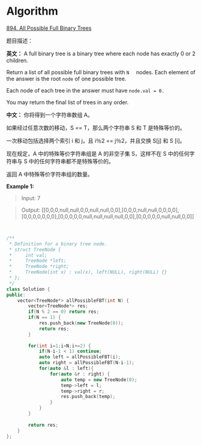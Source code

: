 # Algorithm

[894. All Possible Full Binary Trees](https://leetcode.com/contest/weekly-contest-99/problems/all-possible-full-binary-trees/)

题目描述：

**英文：**
A full binary tree is a binary tree where each node has exactly 0 or 2 children.

Return a list of all possible full binary trees with `N  ` nodes.  Each element of the answer is the root `node` of one possible tree.

Each node of each tree in the answer must have `node.val = 0.`

You may return the final list of trees in any order.


**中文：**
你将得到一个字符串数组 A。

如果经过任意次数的移动，S == T，那么两个字符串 S 和 T 是特殊等价的。

 

一次移动包括选择两个索引 i 和 j，且 i％2 == j％2，并且交换 S[j] 和 S [i]。

现在规定，A 中的特殊等价字符串组是 A 的非空子集 S，这样不在 S 中的任何字符串与 S 中的任何字符串都不是特殊等价的。

 

返回 A 中特殊等价字符串组的数量。

**Example 1:**

>Input: 7


>Output: [[0,0,0,null,null,0,0,null,null,0,0],[0,0,0,null,null,0,0,0,0],[0,0,0,0,0,0,0],[0,0,0,0,0,null,null,null,null,0,0],[0,0,0,0,0,null,null,0,0]]



```c++


/**
 * Definition for a binary tree node.
 * struct TreeNode {
 *     int val;
 *     TreeNode *left;
 *     TreeNode *right;
 *     TreeNode(int x) : val(x), left(NULL), right(NULL) {}
 * };
 */
class Solution {
public:
    vector<TreeNode*> allPossibleFBT(int N) {
        vector<TreeNode*> res;
        if(N % 2 == 0) return res;
        if(N == 1) {
            res.push_back(new TreeNode(0));
            return res;
        }
        
        for(int i=1;i<N;i+=2) {
            if(N-i-1 < 1) continue;
            auto left = allPossibleFBT(i);
            auto right = allPossibleFBT(N-i-1);
            for(auto &l : left){
                for(auto &r : right) {
                    auto temp = new TreeNode(0);
                    temp->left = l;
                    temp->right = r;
                    res.push_back(temp);
                }
            }
        }
        
        return res;
    }
};
```
